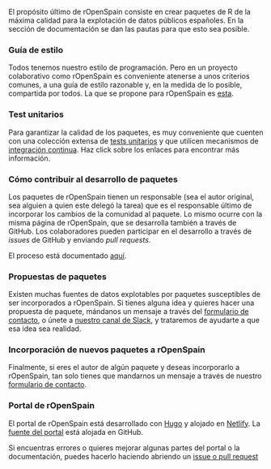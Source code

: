 El propósito último de rOpenSpain consiste en crear paquetes de R de la máxima calidad para la explotación de datos públicos españoles. En la sección de documentación se dan las pautas para que esto sea posible.


### Guía de estilo

Todos tenemos nuestro estilo de programación. Pero en un proyecto colaborativo como rOpenSpain es conveniente atenerse a unos criterios comunes, a una guía de estilo razonable y, en la medida de lo posible, compartida por todos. La que se propone para rOpenSpain es [esta](guia_estilo).


### Test unitarios

Para garantizar la calidad de los paquetes, es muy conveniente que cuenten con una colección extensa de [tests unitarios](tests_unitarios) y que utilicen mecanismos de [integración continua](ci). Haz click sobre los enlaces para encontrar más información.


### Cómo contribuir al desarrollo de paquetes

Los paquetes de rOpenSpain tienen un responsable (sea el autor original, sea alguien a quien este delegó la tarea) que es el responsable último de incorporar los cambios de la comunidad al paquete. Lo mismo ocurre con la misma página de rOpenSpain, que se desarrolla también a través de GitHub. Los colaboradores pueden participar en el desarrollo a través de _issues_ de GitHub y enviando _pull requests_. 

El proceso está documentado [aquí](issues_pull_requests).


### Propuestas de paquetes

Existen muchas fuentes de datos explotables por paquetes susceptibles de ser incorporados a rOpenSpain. Si tienes alguna idea y quieres hacer una propuesta de paquete, mándanos un mensaje a través del [formulario de contacto](https://ropenspain.netlify.com/contact/), o únete a [nuestro canal de Slack](https://join.slack.com/t/ropenspain/shared_invite/enQtMzE2MTY4MjQxMjE5LWRkYWU4NzI1OWIzYmE1NWUzNDUwZDRiZDdkNTkwNDFkMTllMzQwM2JhMDQ4MmViNTgyNWNjY2Q0MzI5ZTc0ODA), y trataremos de ayudarte a que esa idea sea realidad.


### Incorporación de nuevos paquetes a rOpenSpain

Finalmente, si eres el autor de algún paquete y deseas incorporarlo a rOpenSpain, tan solo tienes que mandarnos un mensaje a través de nuestro [formulario de contacto](https://ropenspain.netlify.com/contact/).


### Portal de rOpenSpain

El portal de rOpenSpain está desarrollado con [Hugo](https://gohugo.io/) y alojado en [Netlify](https://www.netlify.com/). La [fuente del portal](https://github.com/rOpenSpain/website) está alojada en GitHub. 

Si encuentras errores o quieres mejorar algunas partes del portal o la documentación, puedes hacerlo haciendo abriendo un [issue o pull request](issues_pull_requests)
